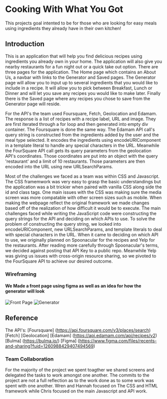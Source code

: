 # Cooking With What You Got
This projects goal intented to be for those who are looking for easy meals using ingredients they already have in their own kitchen!


## Introduction
This is an application that will help you find delicious recipes using ingredients you already own in your home. The application will also give you nearby restaurants for a fun night out or a quick take out option. There are three pages for the application. The Home page which contains an About Us, a navbar with links to the Generator and Saved pages. The Generator page will allow you to input up to several ingredients that you would like to include in a recipe. It will allow you to pick between Breakfast, Lunch or Dinner and will let you save any recipes you would like to make later. Finally there is the Saved page where any recipes you chose to save from the Generator page will reside. 

For the API's the team used Foursquare, Fetch, Geolocation and Edamam. The response is a list of recipes with a recipe label, URL and image. They are first iterated through a for loop and then generated into empty div container. The Foursquare is done the same way. The Edamam API call's query string is constructed from the ingredients added by the user and the meal type selected. It encodes the ingredients using encodeURIComponent in a template literal to handle any special characters in the URL. Meanwhile the FourSquare API call gets its query parameters from the geolocation API's coordinates. Those coordinates are put into an object with the query 'restaurant' and a limit of 10 restaurants. Those parameters are then encoded into the URL using new URLSearchParams.

Most of the challenges we faced as a team was within CSS and Javascript. The CSS framemwork was very easy to grasp the basic understandings but the application was a bit trickier when paired with vanilla CSS along side the id and class tags. One main issues with the CSS was making sure the media screen was more compatable with other screen sizes such as mobile. When making the webpage reflect the original framework we made changes based off of the realization of how difficult it would be to execute. The main challenges faced while writing the JavaScript code were constructing the query strings for the API and deciding on which APIs to use. To solve the problem of constructing the query string, we looked into encodeURIComponent, new URLSearchParams, and template literals to deal with special characters in the URL. When it came to deciding on which API to use, we originally planned on Spoonacular for the recipes and Yelp for the restaurants. After reading more carefully through Spoonacular's terms, we decided against posting that API Key to a public repo. Meanwhile Yelp was giving us issues with cross-origin resource sharing, so we pivoted to the FourSquare API to achieve our desired outcome.

### Wireframing
#### We Made a front page using figma as well as an idea for how the generator will look
![Front Page](https://github.com/Lukiangelxd/Cookinwithwhatyougot/assets/133689246/8a5f770a-b8c9-4e80-8fb8-9e308a6478b9)
![Generator](https://github.com/Lukiangelxd/Cookinwithwhatyougot/assets/133689246/8242d5c6-9958-4366-9e78-1a6cf12a5d2f)

## Reference
The API's:
[Foursquare] (https://api.foursquare.com/v3/places/search)
[Fetch]
[Geolocation]
[Edamam] (https://api.edamam.com/api/recipes/v2)
[Bulma] (https://bulma.io/)
[Figma] (https://www.figma.com/files/recents-and-sharing?fuid=1260988429407494569)
### Team Collaboration

For the majority of the project we spent toagther we shared screens and delegated the tasks to work amongst one another. The commits to the project are not a full reflection as to the work done as to some work was spent with one another. Wren and Hannah focused on The CSS and HTML framework while Chris focused on the main Javascript and API work.
